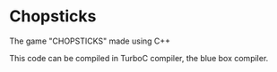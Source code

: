 # Chopsticks
The game "CHOPSTICKS" made using C++

This code can be compiled in TurboC compiler, the blue box compiler.
